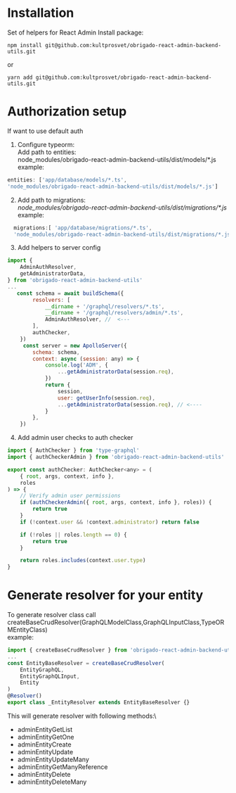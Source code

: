 # Installation
Set of helpers for React Admin
Install package:
```
npm install git@github.com:kultprosvet/obrigado-react-admin-backend-utils.git
```
or
```
yarn add git@github.com:kultprosvet/obrigado-react-admin-backend-utils.git
```
# Authorization setup
If want to use default auth 
1. Configure typeorm:\
Add path to entities:\
node_modules/obrigado-react-admin-backend-utils/dist/models/\*.js\
example:
```javascript
entities: ['app/database/models/*.ts',
'node_modules/obrigado-react-admin-backend-utils/dist/models/*.js'] 
```
2. Add path to migrations:\
*node_modules/obrigado-react-admin-backend-utils/dist/migrations/\*.js*   
example:
```javascript
  migrations:[ 'app/database/migrations/*.ts',
  'node_modules/obrigado-react-admin-backend-utils/dist/migrations/*.js'], 
```
3. Add helpers to server config 
```javascript
import {
    AdminAuthResolver,
    getAdministratorData,
} from 'obrigado-react-admin-backend-utils'
...
   const schema = await buildSchema({
        resolvers: [
            __dirname + '/graphql/resolvers/*.ts',
            __dirname + '/graphql/resolvers/admin/*.ts',
            AdminAuthResolver, //  <---
        ],
        authChecker,
    })
     const server = new ApolloServer({
        schema: schema,
        context: async (session: any) => {
            console.log('ADM', {
                ...getAdministratorData(session.req),
            })
            return {
                session,
                user: getUserInfo(session.req),
                ...getAdministratorData(session.req), // <----
            }
        },
    })
```
4. Add  admin user checks to auth checker
```javascript
import { AuthChecker } from 'type-graphql'
import { authCheckerAdmin } from 'obrigado-react-admin-backend-utils'

export const authChecker: AuthChecker<any> = (
    { root, args, context, info },
    roles
) => {
    // Verify admin user permissions
    if (authCheckerAdmin({ root, args, context, info }, roles)) {
        return true
    }
    if (!context.user && !context.administrator) return false

    if (!roles || roles.length == 0) {
        return true
    }

    return roles.includes(context.user.type)
}
```
# Generate resolver for your entity
To generate resolver class call\
 createBaseCrudResolver(GraphQLModelClass,GraphQLInputClass,TypeORMEntityClass)\
 example:
```javascript
import { createBaseCrudResolver } from 'obrigado-react-admin-backend-utils'
...
const EntityBaseResolver = createBaseCrudResolver(
    EntityGraphQL,
    EntityGraphQLInput,
    Entity
)
@Resolver()
export class _EntityResolver extends EntityBaseResolver {}    
```
This will generate resolver with following methods:\
+ adminEntityGetList
+ adminEntityGetOne
+ adminEntityCreate
+ adminEntityUpdate
+ adminEntityUpdateMany
+ adminEntityGetManyReference
+ adminEntityDelete
+ adminEntityDeleteMany

